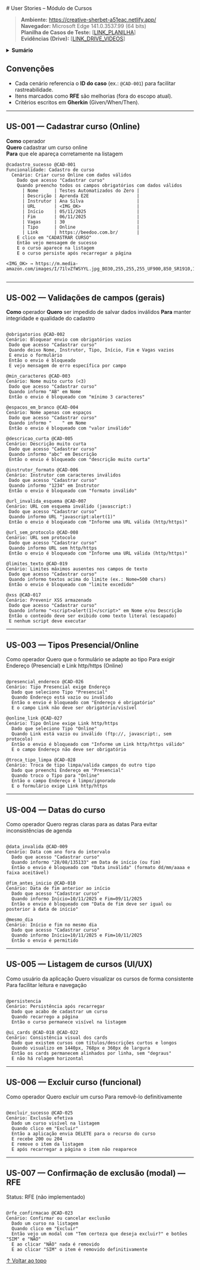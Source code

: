 <div id="topo"></div>
# User Stories – Módulo de Cursos



> **Ambiente:** https://creative-sherbet-a51eac.netlify.app/  
> **Navegador:** Microsoft Edge 141.0.3537.99 (64 bits)  
> **Planilha de Casos de Teste:** [[LINK_PLANILHA](https://docs.google.com/spreadsheets/d/1IFP406HxHvCxfDRIIRIK-XRMz3UyOoBAmabWJq3toE0/edit?usp=drive_link)]  
> **Evidências (Drive):** [[LINK_DRIVE_VIDEOS](https://drive.google.com/drive/folders/1FvXUU9q3M5sd4BVJ_PCg9cts4X8uClsu?usp=drive_link)]

<details>
  <summary><strong>Sumário</strong></summary>

- [Convenções](#convenções)
- [US-001 — Cadastrar curso (Online)](#us-001--cadastrar-curso-online)
- [US-002 — Validações de campos (gerais)](#us-002--validações-de-campos-gerais)
- [US-003 — Tipos Presencial/Online](#us-003--tipos-presencialonline)
- [US-004 — Datas do curso](#us-004--datas-do-curso)
- [US-005 — Listagem de cursos (UI/UX)](#us-005--listagem-de-cursos-uiux)
- [US-006 — Excluir curso (funcional)](#us-006--excluir-curso-funcional)
- [US-007 — Confirmação de exclusão (modal) — RFE](#us-007--confirmação-de-exclusão-modal--rfe)
- [US-008 — Editar curso — RFE](#us-008--editar-curso--rfe)

</details>

## Convenções
- Cada cenário referencia o **ID do caso** (ex.: `@CAD-001`) para facilitar rastreabilidade.
- Itens marcados como **RFE** são melhorias (fora do escopo atual).
- Critérios escritos em **Gherkin** (Given/When/Then).

---

## US-001 — Cadastrar curso (Online)
**Como** operador  
**Quero** cadastrar um curso online  
**Para** que ele apareça corretamente na listagem

```gherkin
@cadastro_sucesso @CAD-001
Funcionalidade: Cadastro de curso
  Cenário: Criar curso Online com dados válidos
    Dado que acesso "Cadastrar curso"
    Quando preencho todos os campos obrigatórios com dados válidos
      | Nome      | Testes Automatizados do Zero |
      | Descrição | Aprenda E2E                  |
      | Instrutor | Ana Silva                    |
      | URL       | <IMG_OK>                     |
      | Início    | 05/11/2025                   |
      | Fim       | 06/11/2025                   |
      | Vagas     | 30                           |
      | Tipo      | Online                       |
      | Link      | https://beedoo.com.br/       |
    E clico em "CADASTRAR CURSO"
    Então vejo mensagem de sucesso
    E o curso aparece na listagem
    E o curso persiste após recarregar a página

<IMG_OK> → https://m.media-amazon.com/images/I/71lvZfWSYYL.jpg_BO30,255,255,255_UF900,850_SR1910,1000,0,C_QL100_.jpg


 ```

  ---
 ## US-002 — Validações de campos (gerais)
 **Como** operador
 **Quero** ser impedido de salvar dados inválidos
 **Para** manter integridade e qualidade do cadastro

 ```gherkin

@obrigatorios @CAD-002
Cenário: Bloquear envio com obrigatórios vazios
  Dado que acesso "Cadastrar curso"
  Quando deixo Nome, Instrutor, Tipo, Início, Fim e Vagas vazios
  E envio o formulário
  Então o envio é bloqueado
  E vejo mensagem de erro específica por campo

@min_caracteres @CAD-003
Cenário: Nome muito curto (<3)
  Dado que acesso "Cadastrar curso"
  Quando informo "AB" em Nome
  Então o envio é bloqueado com "mínimo 3 caracteres"

@espacos_em_branco @CAD-004
Cenário: Nome apenas com espaços
  Dado que acesso "Cadastrar curso"
  Quando informo "    " em Nome
  Então o envio é bloqueado com "valor inválido"

@descricao_curta @CAD-005
Cenário: Descrição muito curta
  Dado que acesso "Cadastrar curso"
  Quando informo "abc" em Descrição
  Então o envio é bloqueado com "descrição muito curta"

@instrutor_formato @CAD-006
Cenário: Instrutor com caracteres inválidos
  Dado que acesso "Cadastrar curso"
  Quando informo "1234" em Instrutor
  Então o envio é bloqueado com "formato inválido"

@url_invalida_esquema @CAD-007
Cenário: URL com esquema inválido (javascript:)
  Dado que acesso "Cadastrar curso"
  Quando informo URL "javascript:alert(1)"
  Então o envio é bloqueado com "Informe uma URL válida (http/https)"

@url_sem_protocolo @CAD-008
Cenário: URL sem protocolo
  Dado que acesso "Cadastrar curso"
  Quando informo URL sem http/https
  Então o envio é bloqueado com "Informe uma URL válida (http/https)"

@limites_texto @CAD-019
Cenário: Limites máximos ausentes nos campos de texto
  Dado que acesso "Cadastrar curso"
  Quando informo textos acima do limite (ex.: Nome=500 chars)
  Então o envio é bloqueado com "limite excedido"

@xss @CAD-017
Cenário: Prevenir XSS armazenado
  Dado que acesso "Cadastrar curso"
  Quando informo "<script>alert(1)</script>" em Nome e/ou Descrição
  Então o conteúdo deve ser exibido como texto literal (escapado)
  E nenhum script deve executar

```

---
## US-003 — Tipos Presencial/Online

Como operador
Quero que o formulário se adapte ao tipo
Para exigir Endereço (Presencial) e Link http/https (Online)

```gherkin

@presencial_endereco @CAD-026
Cenário: Tipo Presencial exige Endereço
  Dado que seleciono Tipo "Presencial"
  Quando Endereço está vazio ou inválido
  Então o envio é bloqueado com "Endereço é obrigatório"
  E o campo Link não deve ser obrigatório/visível

@online_link @CAD-027
Cenário: Tipo Online exige Link http/https
  Dado que seleciono Tipo "Online"
  Quando Link está vazio ou inválido (ftp://, javascript:, sem protocolo)
  Então o envio é bloqueado com "Informe um Link http/https válido"
  E o campo Endereço não deve ser obrigatório

@troca_tipo_limpa @CAD-028
Cenário: Troca de tipo limpa/valida campos do outro tipo
  Dado que preenchi Endereço em "Presencial"
  Quando troco o Tipo para "Online"
  Então o campo Endereço é limpo/ignorado
  E o formulário exige Link http/https

```

---
## US-004 — Datas do curso

Como operador
Quero regras claras para as datas
Para evitar inconsistências de agenda

```gherkin

@data_invalida @CAD-009
Cenário: Data com ano fora do intervalo
  Dado que acesso "Cadastrar curso"
  Quando informo "28/08/135133" em Data de início (ou fim)
  Então o envio é bloqueado com "Data inválida" (formato dd/mm/aaaa e faixa aceitável)

@fim_antes_inicio @CAD-010
Cenário: Data de fim anterior ao início
  Dado que acesso "Cadastrar curso"
  Quando informo Início=10/11/2025 e Fim=09/11/2025
  Então o envio é bloqueado com "Data de fim deve ser igual ou posterior à data de início"

@mesmo_dia
Cenário: Início e fim no mesmo dia
  Dado que acesso "Cadastrar curso"
  Quando informo Início=10/11/2025 e Fim=10/11/2025
  Então o envio é permitido

```

---
## US-005 — Listagem de cursos (UI/UX)

Como usuário da aplicação
Quero visualizar os cursos de forma consistente
Para facilitar leitura e navegação

```gherkin

@persistencia
Cenário: Persistência após recarregar
  Dado que acabo de cadastrar um curso
  Quando recarrego a página
  Então o curso permanece visível na listagem

@ui_cards @CAD-018 @CAD-022
Cenário: Consistência visual dos cards
  Dado que existem cursos com títulos/descrições curtos e longos
  Quando visualizo em 1440px, 768px e 360px de largura
  Então os cards permanecem alinhados por linha, sem "degraus"
  E não há rolagem horizontal

```

---
## US-006 — Excluir curso (funcional)

Como operador
Quero excluir um curso
Para removê-lo definitivamente

```gherkin

@excluir_sucesso @CAD-025
Cenário: Exclusão efetiva
  Dado um curso visível na listagem
  Quando clico em "Excluir"
  Então a aplicação envia DELETE para o recurso do curso
  E recebe 200 ou 204
  E remove o item da listagem
  E após recarregar a página o item não reaparece

```

---
## US-007 — Confirmação de exclusão (modal) — RFE
Status: RFE (não implementado)

```gherkin

@rfe_confirmacao @CAD-023
Cenário: Confirmar ou cancelar exclusão
  Dado um curso na listagem
  Quando clico em "Excluir"
  Então vejo um modal com "Tem certeza que deseja excluir?" e botões "SIM" e "NÃO"
  E ao clicar "NÃO" nada é removido
  E ao clicar "SIM" o item é removido definitivamente

```

[↑ Voltar ao topo](#topo)





